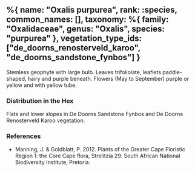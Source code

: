 %{
    name: "Oxalis purpurea",
    rank: :species,
    common_names: [],
    taxonomy: %{
        family: "Oxalidaceae",
        genus: "Oxalis",
        species: "purpurea"
    },
    vegetation_type_ids: ["de_doorns_renosterveld_karoo", "de_doorns_sandstone_fynbos"]
}
---

Stemless geophyte with large bulb. Leaves trifoliolate, leaflets paddle-shaped, hairy and purple beneath. Flowers
(May to September) purple or yellow and with yellow tube.

<!-- read more -->

### Distribution in the Hex

Flats and lower slopes in De Doorns Sandstone Fynbos and De Doorns Renosterveld Karoo vegetation.

### References

* Manning, J. & Goldblatt, P. 2012. Plants of the Greater Cape Floristic Region 1: the Core Cape flora, Strelitzia 29. South African National Biodiversity Institute, Pretoria.